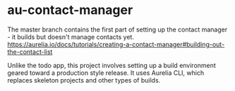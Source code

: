 # au-contact-manager

The master branch contains the first part of setting up the contact manager - it builds but doesn't manage contacts yet.
https://aurelia.io/docs/tutorials/creating-a-contact-manager#building-out-the-contact-list

Unlike the todo app, this project involves setting up a build environment geared toward a production style release. It uses Aurelia CLI, which replaces skeleton projects and other types of builds.
